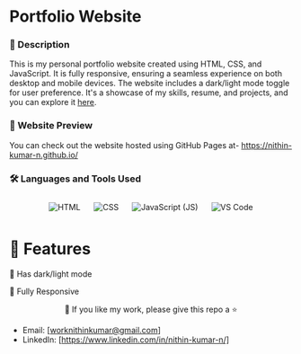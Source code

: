 # Portfolio Website 

### 📝 Description
This is my personal portfolio website created using HTML, CSS, and JavaScript. It is fully responsive, ensuring a seamless experience on both desktop and mobile devices. The website includes a dark/light mode toggle for user preference. It's a showcase of my skills, resume, and projects, and you can explore it [here](https://nithin-kumar-n.github.io/).

### 👀 Website Preview
You can check out the website hosted using GitHub Pages at- https://nithin-kumar-n.github.io/


### 🛠️ Languages and Tools Used

<p align="center">
  <img src="https://img.icons8.com/color/96/000000/html-5.png" alt="HTML" style="margin: 10px;">
  <img src="https://img.icons8.com/color/96/000000/css3.png" alt="CSS" style="margin: 10px;">
  <img src="https://img.icons8.com/color/96/000000/javascript.png" alt="JavaScript (JS)" style="margin: 10px;">
  <img src="https://img.icons8.com/color/96/000000/visual-studio-code-2019.png" alt="VS Code" style="margin: 10px;">

<br>



# 🌈 Features

🎨 Has dark/light mode 

📱 Fully Responsive


<p align="center">💙 If you like my work, please give this repo a ⭐</p>



- Email: [worknithinkumar@gmail.com]
- LinkedIn: [https://www.linkedin.com/in/nithin-kumar-n/]
